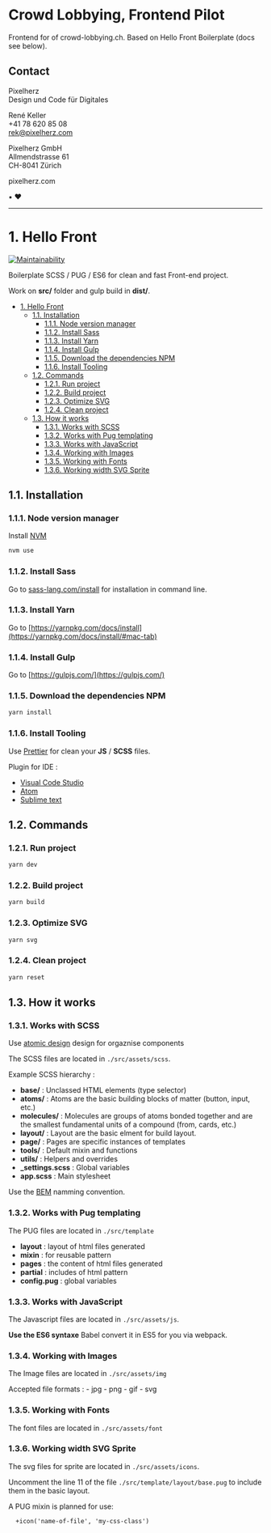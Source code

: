 # Crowd Lobbying, Frontend Pilot

Frontend for of crowd-lobbying.ch. Based on Hello Front Boilerplate (docs see below). 

## Contact

Pixelherz  
Design und Code für Digitales

René Keller  
+41 78 620 85 08  
rek@pixelherz.com

Pixelherz GmbH  
Allmendstrasse 61  
CH-8041 Zürich

pixelherz.com

▪ ❤︎


--- 

# 1. Hello Front

[![Maintainability](https://api.codeclimate.com/v1/badges/5f42eea3983e36565d92/maintainability)](https://codeclimate.com/github/sutter/helloFront/maintainability)

Boilerplate SCSS / PUG / ES6 for clean and fast Front-end project.

Work on **src/** folder and gulp build in **dist/**.

<!-- TOC -->

- [1. Hello Front](#1-hello-front)
  - [1.1. Installation](#11-installation)
    - [1.1.1. Node version manager](#111-node-version-manager)
    - [1.1.2. Install Sass](#112-install-sass)
    - [1.1.3. Install Yarn](#113-install-yarn)
    - [1.1.4. Install Gulp](#114-install-gulp)
    - [1.1.5. Download the dependencies NPM](#115-download-the-dependencies-npm)
    - [1.1.6. Install Tooling](#116-install-tooling)
  - [1.2. Commands](#12-commands)
    - [1.2.1. Run project](#121-run-project)
    - [1.2.2. Build project](#122-build-project)
    - [1.2.3. Optimize SVG](#123-optimize-svg)
    - [1.2.4. Clean project](#124-clean-project)
  - [1.3. How it works](#13-how-it-works)
    - [1.3.1. Works with SCSS](#131-works-with-scss)
    - [1.3.2. Works with Pug templating](#132-works-with-pug-templating)
    - [1.3.3. Works with JavaScript](#133-works-with-javascript)
    - [1.3.4. Working with Images](#134-working-with-images)
    - [1.3.5. Working with Fonts](#135-working-with-fonts)
    - [1.3.6. Working width SVG Sprite](#136-working-width-svg-sprite)

<!-- /TOC -->

## 1.1. Installation

### 1.1.1. Node version manager

Install [NVM](https://github.com/creationix/nvm)

```bash
nvm use
```

### 1.1.2. Install Sass

Go to [sass-lang.com/install](http://sass-lang.com/install) for installation in
command line.

### 1.1.3. Install Yarn

Go to
[https://yarnpkg.com/docs/install](https://yarnpkg.com/docs/install/#mac-tab)

### 1.1.4. Install Gulp

Go to [https://gulpjs.com/](https://gulpjs.com/)

### 1.1.5. Download the dependencies NPM

```bash
yarn install
```

### 1.1.6. Install Tooling

Use [Prettier](https://github.com/prettier/prettier) for clean your **JS** /
**SCSS** files.

Plugin for IDE :

- [Visual Code Studio](https://marketplace.visualstudio.com/items?itemName=esbenp.prettier-vscode)
- [Atom](https://atom.io/packages/prettier-atom)
- [Sublime text](https://github.com/danreeves/sublime-prettier)

## 1.2. Commands

### 1.2.1. Run project

```bash
yarn dev
```

### 1.2.2. Build project

```bash
yarn build
```

### 1.2.3. Optimize SVG

```bash
yarn svg
```

### 1.2.4. Clean project

```bash
yarn reset
```

## 1.3. How it works

### 1.3.1. Works with SCSS

Use [atomic design](http://bradfrost.com/blog/post/atomic-web-design/) design for orgaznise components

The SCSS files are located in `./src/assets/scss`.

Example SCSS hierarchy :

- **base/** : Unclassed HTML elements (type selector)
- **atoms/** : Atoms are the basic building blocks of matter (button, input, etc.)
- **molecules/** : Molecules are groups of atoms bonded together and are the smallest fundamental units of a compound (from, cards, etc.)
- **layout/** : Layout are the basic elment for build layout.
- **page/** : Pages are specific instances of templates
- **tools/** : Default mixin and functions
- **utils/** : Helpers and overrides
- **\_settings.scss** : Global variables
- **app.scss** : Main stylesheet

Use the [BEM](http://getbem.com/introduction/) namming convention.

### 1.3.2. Works with Pug templating

The PUG files are located in `./src/template`

- **layout** : layout of html files generated
- **mixin** : for reusable pattern
- **pages** : the content of html files generated
- **partial** : includes of html pattern
- **config.pug** : global variables

### 1.3.3. Works with JavaScript

The Javascript files are located in `./src/assets/js`.

**Use the ES6 syntaxe** Babel convert it in ES5 for you via webpack.

### 1.3.4. Working with Images

The Image files are located in `./src/assets/img`

Accepted file formats : - jpg - png - gif - svg

### 1.3.5. Working with Fonts

The font files are located in `./src/assets/font`

### 1.3.6. Working width SVG Sprite

The svg files for sprite are located in `./src/assets/icons`.

Uncomment the line 11 of the file `./src/template/layout/base.pug` to include them in the basic layout.

A PUG mixin is planned for use:

```pug
  +icon('name-of-file', 'my-css-class')
```
